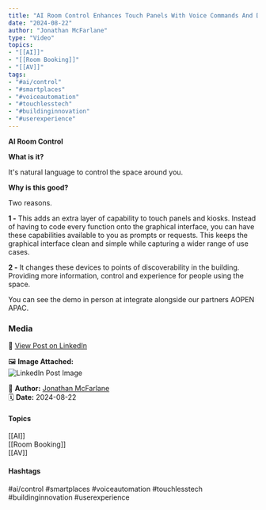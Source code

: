 ```yaml
---
title: "AI Room Control Enhances Touch Panels With Voice Commands And Discoverability"  
date: "2024-08-22"  
author: "Jonathan McFarlane"  
type: "Video"  
topics:  
- "[[AI]]"  
- "[[Room Booking]]"  
- "[[AV]]"  
tags:  
- "#ai/control"  
- "#smartplaces"  
- "#voiceautomation"  
- "#touchlesstech"  
- "#buildinginnovation"  
- "#userexperience"  
---
```

**AI Room Control**

**What is it?**

It's natural language to control the space around you.

**Why is this good?**

Two reasons.

**1 -** This adds an extra layer of capability to touch panels and kiosks. Instead of having to code every function onto the graphical interface, you can have these capabilities available to you as prompts or requests. This keeps the graphical interface clean and simple while capturing a wider range of use cases.

**2 -** It changes these devices to points of discoverability in the building. Providing more information, control and experience for people using the space.

You can see the demo in person at integrate alongside our partners AOPEN APAC.

### Media

🔗 [View Post on LinkedIn](https://www.linkedin.com/feed/update/urn:li:activity:7232533016152006657)  
  
🖼 **Image Attached:**  
![LinkedIn Post Image](https://media.licdn.com/dms/image/v2/D5605AQEpb8oMDGmzNA/videocover-low/videocover-low/0/1724370148680?e=1742263200&v=beta&t=sOXXfYN3sy2Ur5OSFZEQNAFAf6H8C9h0QjKK1VjPvF8)  
  
👤 **Author:** [Jonathan McFarlane](https://www.linkedin.com/in/jonathanmcfarlane/)  
🗓️ **Date:** 2024-08-22

#### Topics

[[AI]]  
[[Room Booking]]  
[[AV]]  

#### Hashtags

#ai/control #smartplaces #voiceautomation #touchlesstech #buildinginnovation #userexperience